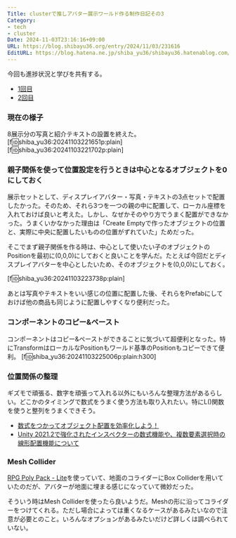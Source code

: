 ```yaml
---
Title: clusterで推しアバター展示ワールド作る制作日記その3
Category:
- tech
- cluster
Date: 2024-11-03T23:16:16+09:00
URL: https://blog.shibayu36.org/entry/2024/11/03/231616
EditURL: https://blog.hatena.ne.jp/shiba_yu36/shibayu36.hatenablog.com/atom/entry/6802418398301216810
---
```


今回も進捗状況と学びを共有する。

- [1回目](https://blog.shibayu36.org/entry/2024/10/26/131924)
- [2回目](https://blog.shibayu36.org/entry/2024/10/30/080609)

### 現在の様子
8展示分の写真と紹介テキストの設置を終えた。
[f:id:shiba_yu36:20241103221651p:plain]
[f:id:shiba_yu36:20241103221702p:plain]

### 親子関係を使って位置設定を行うときは中心となるオブジェクトを0にしておく
展示セットとして、ディスプレイアバター・写真・テキストの3点セットで配置したかった。そのため、それら3つを一つの親の中に配置して、ローカル座標を入れておけば良いと考えた。しかし、なぜかそのやり方でうまく配置ができなかった。うまくいかなかった理由は「Create Emptyで作ったオブジェクトの位置と、実際に中央に配置したいものの位置がずれていた」ためだった。

そこでまず親子関係を作る時は、中心として使いたい子のオブジェクトのPositionを最初に(0,0,0)にしておくと良いことを学んだ。たとえば今回だとディスプレイアバターを中心としたいため、そのオブジェクトを(0,0,0)にしておく。

[f:id:shiba_yu36:20241103223738p:plain]

あとは写真やテキストをいい感じの位置に配置した後、それらをPrefabにしておけば他の商品も同じように配置しやすくなり便利だった。

### コンポーネントのコピー&ペースト
コンポーネントはコピー&ペーストができることに気づいて超便利となった。特にTransformはローカルなPositionもワールド基準のPositionもコピーできて便利。
[f:id:shiba_yu36:20241103225006p:plain:h300]

### 位置関係の整理
ギズモで頑張る、数字を頑張って入れる以外にもいろんな整理方法があるらしい。どこかのタイミングで数式をうまく使う方法も取り入れたい。特にL()関数を使うと整列をうまくできそう。

- [数式をつかってオブジェクト配置を効率化しよう！](https://creator.cluster.mu/2022/08/22/unity_inspector/)
- [Unity 2021.2で強化されたインスペクターの数式機能や、複数要素選択時の線形配置機能について](https://qiita.com/RyotaMurohoshi/items/fa777dfd50254a3a88cf)

### Mesh Collider
[RPG Poly Pack - Lite](https://assetstore.unity.com/packages/3d/environments/landscapes/rpg-poly-pack-lite-148410)を使っていて、地面のコライダーにBox Colliderを用いていたのだが、アバターが地面に埋まる感じになっていて微妙だった。

そういう時はMesh Colliderを使ったら良いようだ。Meshの形に沿ってコライダーをつけてくれる。ただし場合によっては重くなるケースがあるみたいなので注意が必要とのこと。いろんなオプションがあるみたいだけど詳しくは調べられていない。
